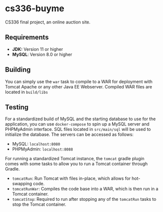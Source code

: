# cs336-buyme

CS336 final project, an online auction site.

## Requirements

- **JDK:** Version 11 or higher
- **MySQL**: Version 8.0 or higher

## Building

You can simply use the `war` task to compile to a WAR for deployment with Tomcat Apache or any other Java EE Webserver. Compiled WAR files are located in `build/libs`

## Testing

For a standardized build of MySQL and the starting database to use for the application, you can use `docker-compose` to spin up a MySQL server and PHPMyAdmin interface. SQL files located in `src/main/sql` will be used to initialize the database. The servers can be accessed as follows:

- MySQL: `localhost:8080`
- PHPMyAdmin: `localhost:8088`

For running a standardized Tomcat instance, the `tomcat` gradle plugin comes with some tasks to allow you to run a Tomcat container through Gradle.

- `tomcatRun`: Run Tomcat with files in-place, which allows for hot-swapping code.
- `tomcatRunWar`: Compiles the code base into a WAR, which is then run in a Tomcat container.
- `tomcatStop`: Required to run after stopping any of the `tomcatRun` tasks to stop the Tomcat container.
